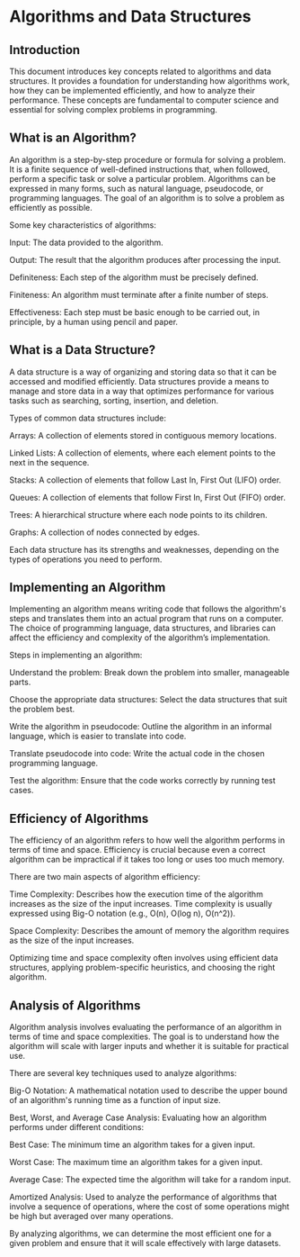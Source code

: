 
# Algorithms and Data Structures

##  Introduction
This document introduces key concepts related to algorithms and data structures. It provides a foundation for understanding how algorithms work, how they can be implemented efficiently, and how to analyze their performance. These concepts are fundamental to computer science and essential for solving complex problems in programming.

##  What is an Algorithm?
An algorithm is a step-by-step procedure or formula for solving a problem. It is a finite sequence of well-defined instructions that, when followed, perform a specific task or solve a particular problem. Algorithms can be expressed in many forms, such as natural language, pseudocode, or programming languages. The goal of an algorithm is to solve a problem as efficiently as possible.

Some key characteristics of algorithms:

Input: The data provided to the algorithm.

Output: The result that the algorithm produces after processing the input.

Definiteness: Each step of the algorithm must be precisely defined.

Finiteness: An algorithm must terminate after a finite number of steps.

Effectiveness: Each step must be basic enough to be carried out, in principle, by a human using pencil and paper.

## What is a Data Structure?
A data structure is a way of organizing and storing data so that it can be accessed and modified efficiently. Data structures provide a means to manage and store data in a way that optimizes performance for various tasks such as searching, sorting, insertion, and deletion.

Types of common data structures include:

Arrays: A collection of elements stored in contiguous memory locations.

Linked Lists: A collection of elements, where each element points to the next in the sequence.

Stacks: A collection of elements that follow Last In, First Out (LIFO) order.

Queues: A collection of elements that follow First In, First Out (FIFO) order.

Trees: A hierarchical structure where each node points to its children.

Graphs: A collection of nodes connected by edges.

Each data structure has its strengths and weaknesses, depending on the types of operations you need to perform.

## Implementing an Algorithm
Implementing an algorithm means writing code that follows the algorithm's steps and translates them into an actual program that runs on a computer. The choice of programming language, data structures, and libraries can affect the efficiency and complexity of the algorithm’s implementation.

Steps in implementing an algorithm:

Understand the problem: Break down the problem into smaller, manageable parts.

Choose the appropriate data structures: Select the data structures that suit the problem best.

Write the algorithm in pseudocode: Outline the algorithm in an informal language, which is easier to translate into code.

Translate pseudocode into code: Write the actual code in the chosen programming language.

Test the algorithm: Ensure that the code works correctly by running test cases.

## Efficiency of Algorithms
The efficiency of an algorithm refers to how well the algorithm performs in terms of time and space. Efficiency is crucial because even a correct algorithm can be impractical if it takes too long or uses too much memory.

There are two main aspects of algorithm efficiency:

Time Complexity: Describes how the execution time of the algorithm increases as the size of the input increases. Time complexity is usually expressed using Big-O notation (e.g., O(n), O(log n), O(n^2)).

Space Complexity: Describes the amount of memory the algorithm requires as the size of the input increases.

Optimizing time and space complexity often involves using efficient data structures, applying problem-specific heuristics, and choosing the right algorithm.

## Analysis of Algorithms
Algorithm analysis involves evaluating the performance of an algorithm in terms of time and space complexities. The goal is to understand how the algorithm will scale with larger inputs and whether it is suitable for practical use.

There are several key techniques used to analyze algorithms:

Big-O Notation: A mathematical notation used to describe the upper bound of an algorithm's running time as a function of input size.

Best, Worst, and Average Case Analysis: Evaluating how an algorithm performs under different conditions:

Best Case: The minimum time an algorithm takes for a given input.

Worst Case: The maximum time an algorithm takes for a given input.

Average Case: The expected time the algorithm will take for a random input.

Amortized Analysis: Used to analyze the performance of algorithms that involve a sequence of operations, where the cost of some operations might be high but averaged over many operations.

By analyzing algorithms, we can determine the most efficient one for a given problem and ensure that it will scale effectively with large datasets.

